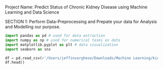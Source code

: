 Project Name: Predict Status of Chronic Kidney Disease using Machine Learning and Data Science

SECTION 1: Perform Data-Preprocessing and Prepate your data for Analysis and Modelling our purpose.

```python
import pandas as pd # used for data extraction
import numpy as np # used for numerical tasks on data
import matplotlib.pyplot as plt # data visualization
import seaborn as sns

df = pd.read_csv(r'/Users/jeffinvarghese/Downloads/Machine Learning/kidney_disease.csv')
df.head()

```
